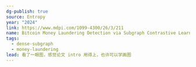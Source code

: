 ```yaml
---
dg-publish: true
source: Entropy
year: "2024"
link: https://www.mdpi.com/1099-4300/26/3/211
name: Bitcoin Money Laundering Detection via Subgraph Contrastive Learning
tags:
  - dense-subgraph
  - money-laundering
lead: 看了一眼图，感觉论文 intro 用得上，也许可以学画图
---
```

